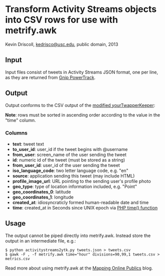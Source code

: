 # Transform Activity Streams objects into CSV rows for use with metrify.awk

Kevin Driscoll, kedrisco@usc.edu, public domain, 2013

## Input

Input files consist of tweets in Activity Streams JSON format, 
one per line, as they are returned from [Gnip PowerTrack](http://support.gnip.com/customer/portal/articles/477765-twitter-activity-streams-format).

## Output

Output conforms to the CSV output of the [modified yourTwapperKeeper](http://mappingonlinepublics.net/2011/06/21/switching-from-twapperkeeper-to-yourtwapperkeeper/):

__Note__: rows must be sorted in ascending order according to the value in the "time" column.

### Columns
* __text__: tweet text
* __to_user_id__: user_id if the tweet begins with @username
* __from_user__: screen_name of the user sending the tweet
* __id__: numeric id of the tweet (must be stored as a string)
* __from_user_id__: user_id of the user sending the tweet
* __iso_language_code__: two letter language code, e.g. "en"
* __source__: application sending this tweet (may include HTML)
* __profile_image_url__: URL pointing to the sending user's profile photo
* __geo_type__: type of location information included, e.g. "Point"
* __geo_coordinates_0__: latitude
* __geo_coordinates_1__: longitude  
* __created_at__: idiosyncraticly formed human-readable date and time
* __time__: created_at in Seconds since UNIX epoch via [PHP time() function](http://php.net/manual/en/function.time.php)

## Usage

The output cannot be piped directly into metrify.awk.
Instead store the output in an intermediate file, e.g.:

```shell
$ python activitystreams2ytk.py tweets.json > tweets.csv
$ gawk -F , -f metrify.awk time="hour" divisions=90,99,1 tweets.csv > metrics.csv
```

Read more about using metrify.awk at the [Mapping Online Publics](http://mappingonlinepublics.net/2012/01/31/more-twitter-metrics-metrify-revisited/) blog.

